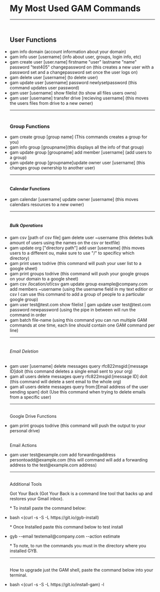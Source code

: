 <!DOCTYPE html>
 <html>

<head>
	<link rel="stylesheet" href="https://stackpath.bootstrapcdn.com/bootstrap/4.1.3/css/bootstrap.min.css" integrity="sha384-MCw98/SFnGE8fJT3GXwEOngsV7Zt27NXFoaoApmYm81iuXoPkFOJwJ8ERdknLPMO" crossorigin="anonymous">
</head>

<body>

	
<ul>


<h1>My Most Used GAM Commands</h1>


----------------------------------

<h2><br>User Functions</br></h2>
	

<li>gam info domain (account information about your domain)</li>

<li>gam info user [username] (info about user, groups, login info, etc)</li>
	
<li>gam create user [user.name] firstname "user" lastname "name" password "test405"  changepassword on (this creates a new user with a password set and a changepassword set once the user logs on)</li>
	
<li>gam delete user [username] (to delete user)</li>

<li>gam update user [username] password newlysetpassword (this command updates user password)</li>
	
<li>gam user [username] show filelist (to show all files users owns)</li>
	
<li>gam user [username] transfer drive [recieving username] (this moves the users files from drive to a new owner)</li>
	
----------------------------------

<h3><br>Group Functions</br></h3>
	

<li>gam create group [group name] (This commands creates a group for you)</li>

<li>gam info group [groupname](this displays all the info of that group)</li>
	
<li>gam update group [groupname] add member [username] (add users to a group)</li>
	
<li>gam update group [groupname]update owner user [username] (this changes group ownership to another user)</li>

----------------------------------

<h4><br>Calendar Functions</br></h4>	


<li>gam calendar [username] update owner [username] (this moves calendars resources to a new owner)</li>

----------------------------------	

<h5><br>Bulk Operations</br></h5>


<li>gam csv [path of csv file] gam delete user ~username (this deletes bulk amount of users using the names on the csv or textfile)</li>
	
<li>gam update org ["directory path"] add user [username] (this moves users to a different ou, make sure to use "/" to specificy which directory)</li>

<li>gam print users todrive (this command will push your user list to a google sheet)</li>

<li>gam print groups todrive (this command will push your google groups on your domain to a google sheet)</li>

<li>gam csv /location/of/csv gam update group example@company.com add members ~username (using the username field in my text editior or csv I can use this command to add a group of people to a particular google group)</li>

<li>gam user test@test.com show filelist | gam update user test@test.com password newpassword (using the pipe in between will run the command in order</li>

<li>gam batch file-name (using this command you can run multiple GAM commands at one time, each line should contain one GAM command per line) </li>

----------------------------------

<h6><br>Email Deletion</br></h6>


<li>gam user [username] delete messages query rfc822msgid:[message ID]doit (this command deletes a single email sent to your org)</li>
	
<li>gam all users delete messages query rfc822msgid:[message ID] doit (this command will delete a sent email to the whole org)</li>

<li>gam all users delete messages query from:[Email address of the user sending spam] doit (Use this command when trying to delete emails from a specific user)</li>

----------------------------------

<h7><br>Google Drive Functions</br></h7>

<li>gam print groups todrive (this command will push the output to your personal drive)</li>

<h8><br>Email Actions</br></h8>

<li>gam user test@example.com add forwardingaddress persontoadd@example.com (this will command will add a forwarding address to the test@example.com address)</li>

----------------------------------

<h8><br>Additional Tools</br></h8>

<p>Got Your Back (Got Your Back is a command line tool that backs up and restores your Gmail inbox).</p>

<p>* To install paste the command below:</p>


<li>bash <(curl -s -S -L https://git.io/gyb-install)</li>

<p> * Once Installed paste this command below to test install</p>

<li>gyb --email testemail@company.com --action estimate</li>

<p>* To note, to run the commands you must in the directory where you installed GYB.</p>

----------------------------------

<h9><br>How to upgrade just the GAM shell, paste the command below into your terminal.</h9></br>

<li>bash <(curl -s -S -L https://git.io/install-gam) -l</li>

	
</ul>
	</body>

</html>
